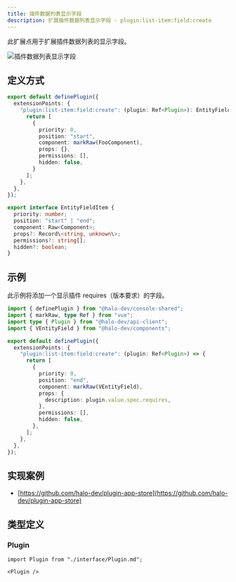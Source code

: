 ```yaml
---
title: 插件数据列表显示字段
description: 扩展插件数据列表显示字段 - plugin:list-item:field:create
---
```


此扩展点用于扩展插件数据列表的显示字段。

![插件数据列表显示字段](/img/developer-guide/plugin/extension-points/ui/plugin-list-item-field-create.png)

## 定义方式

```ts
export default definePlugin({
  extensionPoints: {
    "plugin:list-item:field:create": (plugin: Ref<Plugin>): EntityFieldItem[] | Promise<EntityFieldItem[]> => {
      return [
        {
          priority: 0,
          position: "start",
          component: markRaw(FooComponent),
          props: {},
          permissions: [],
          hidden: false,
        }
      ];
    },
  },
});
```

```ts title="EntityFieldItem"
export interface EntityFieldItem {
  priority: number;
  position: "start" | "end";
  component: Raw<Component>;
  props?: Record\<string, unknown\>;
  permissions?: string[];
  hidden?: boolean;
}
```

## 示例

此示例将添加一个显示插件 requires（版本要求）的字段。

```ts
import { definePlugin } from "@halo-dev/console-shared";
import { markRaw, type Ref } from "vue";
import type { Plugin } from "@halo-dev/api-client";
import { VEntityField } from "@halo-dev/components";

export default definePlugin({
  extensionPoints: {
    "plugin:list-item:field:create": (plugin: Ref<Plugin>) => {
      return [
        {
          priority: 0,
          position: "end",
          component: markRaw(VEntityField),
          props: {
            description: plugin.value.spec.requires,
          },
          permissions: [],
          hidden: false,
        },
      ];
    },
  },
});
```

## 实现案例

- [https://github.com/halo-dev/plugin-app-store](https://github.com/halo-dev/plugin-app-store)

## 类型定义

### Plugin

```mdx-code-block
import Plugin from "./interface/Plugin.md";

<Plugin />
```
